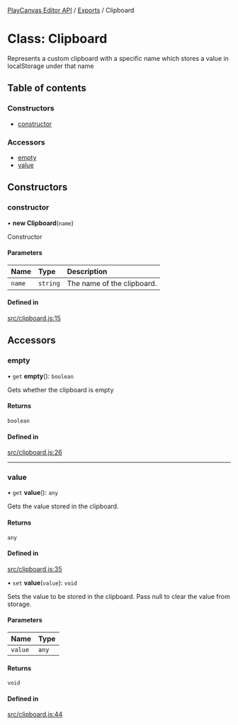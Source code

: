 [PlayCanvas Editor API](../README.md) / [Exports](../modules.md) / Clipboard

# Class: Clipboard

Represents a custom clipboard with a specific name
which stores a value in localStorage under that name

## Table of contents

### Constructors

- [constructor](Clipboard.md#constructor)

### Accessors

- [empty](Clipboard.md#empty)
- [value](Clipboard.md#value)

## Constructors

### constructor

• **new Clipboard**(`name`)

Constructor

#### Parameters

| Name | Type | Description |
| :------ | :------ | :------ |
| `name` | `string` | The name of the clipboard. |

#### Defined in

[src/clipboard.js:15](https://github.com/playcanvas/editor-api/blob/4a0a671/src/clipboard.js#L15)

## Accessors

### empty

• `get` **empty**(): `boolean`

Gets whether the clipboard is empty

#### Returns

`boolean`

#### Defined in

[src/clipboard.js:26](https://github.com/playcanvas/editor-api/blob/4a0a671/src/clipboard.js#L26)

___

### value

• `get` **value**(): `any`

Gets the value stored in the clipboard.

#### Returns

`any`

#### Defined in

[src/clipboard.js:35](https://github.com/playcanvas/editor-api/blob/4a0a671/src/clipboard.js#L35)

• `set` **value**(`value`): `void`

Sets the value to be stored in the clipboard. Pass null to clear the value from storage.

#### Parameters

| Name | Type |
| :------ | :------ |
| `value` | `any` |

#### Returns

`void`

#### Defined in

[src/clipboard.js:44](https://github.com/playcanvas/editor-api/blob/4a0a671/src/clipboard.js#L44)
